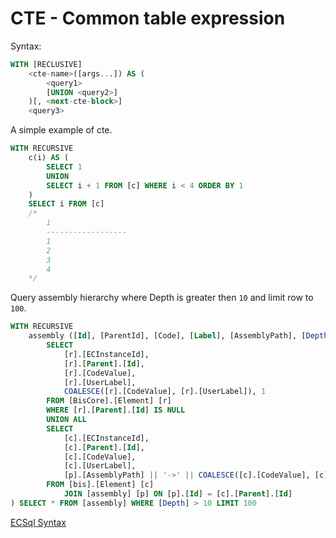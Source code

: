 # CTE - Common table expression

Syntax:

```sql
WITH [RECLUSIVE]
    <cte-name>([args...]) AS (
        <query1>
        [UNION <query2>]
    )[, <next-cte-block>]
    <query3>
```

A simple example of cte.

```sql
WITH RECURSIVE
    c(i) AS (
        SELECT 1
        UNION
        SELECT i + 1 FROM [c] WHERE i < 4 ORDER BY 1
    )
    SELECT i FROM [c]
    /*
        i
        ------------------
        1
        2
        3
        4
    */
```

Query assembly hierarchy where Depth is greater then `10` and limit row to `100`.

```sql
WITH RECURSIVE
    assembly ([Id], [ParentId], [Code], [Label], [AssemblyPath], [Depth]) AS (
        SELECT
            [r].[ECInstanceId],
            [r].[Parent].[Id],
            [r].[CodeValue],
            [r].[UserLabel],
            COALESCE([r].[CodeValue], [r].[UserLabel]), 1
        FROM [BisCore].[Element] [r]
        WHERE [r].[Parent].[Id] IS NULL
        UNION ALL
        SELECT
            [c].[ECInstanceId],
            [c].[Parent].[Id],
            [c].[CodeValue],
            [c].[UserLabel],
            [p].[AssemblyPath] || '->' || COALESCE([c].[CodeValue], [c].[UserLabel]), [Depth] + 1
        FROM [bis].[Element] [c]
            JOIN [assembly] [p] ON [p].[Id] = [c].[Parent].[Id]
) SELECT * FROM [assembly] WHERE [Depth] > 10 LIMIT 100
```

[ECSql Syntax](./index.md)
